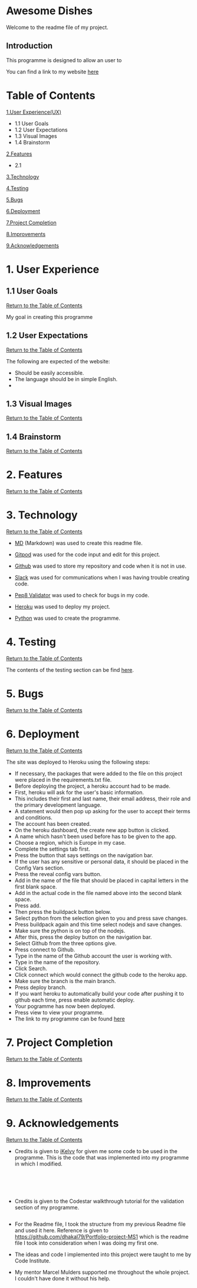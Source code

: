 # Awesome Dishes

Welcome to the readme file of my project.

## Introduction

This programme is designed to allow an user to 

You can find a link to my website [here]()

# Table of Contents
[1.User Experience(UX)](#1-user-experience)
- 1.1 User Goals
- 1.2 User Expectations
- 1.3 Visual Images
- 1.4 Brainstorm

[2.Features](#2-features)
- 2.1 

[3.Technology](#3-technology)

[4.Testing](#4-testing)

[5.Bugs](#5-bugs)

[6.Deployment](#6-deployment)

[7.Project Completion](#7-project-completion)

[8.Improvements](#8-improvements)

[9.Acknowledgements](#9-acknowledgements)

# 1. User Experience

## 1.1 User Goals

[Return to the Table of Contents](#table-of-contents)

My goal in creating this programme 

## 1.2 User Expectations

[Return to the Table of Contents](#table-of-contents)

The following are expected of the website:

* Should be easily accessible.
* The language should be in simple English.
* 

## 1.3 Visual Images

[Return to the Table of Contents](#table-of-contents)



## 1.4 Brainstorm

[Return to the Table of Contents](#table-of-contents)



# 2. Features

[Return to the Table of Contents](#table-of-contents)



# 3. Technology

[Return to the Table of Contents](#table-of-contents)

* [MD](https://en.wikipedia.org/wiki/Markdown) (Markdown) was used to create this readme file.

* [Gitpod](https://www.gitpod.io/) was used for the code input and edit for this project.

* [Github](https://github.com/) was used to store my repository and code when it is not in use.

* [Slack](https://slack.com/intl/en-ie/) was used for communications when I was having trouble creating code.

* [Pep8 Validator](http://pep8online.com/) was used to check for bugs in my code.

* [Heroku](https://id.heroku.com/login) was used to deploy my project.

* [Python](https://en.wikipedia.org/wiki/Python_(programming_language)) was used to create the programme.

# 4. Testing

[Return to the Table of Contents](#table-of-contents)

The contents of the testing section can be find [here](testing.md).

# 5. Bugs

[Return to the Table of Contents](#table-of-contents)


# 6. Deployment

[Return to the Table of Contents](#table-of-contents)

The site was deployed to Heroku using the following steps:

- If necessary, the packages that were added to the file on this project were placed in the requirements.txt file.
- Before deploying the project, a heroku account had to be made.
- First, heroku will ask for the user's basic information.
- This includes their first and last name, their email address, their role and the primary development language.
- A statement would then pop up asking for the user to accept their terms and conditions.
- The account has been created.
- On the heroku dashboard, the create new app button is clicked.
- A name which hasn't been used before has to be given to the app.
- Choose a region, which is Europe in my case.
- Complete the settings tab first.
- Press the button that says settings on the navigation bar.
- If the user has any sensitive or personal data, it should be placed in the Config Vars section.
- Press the reveal config vars button.
- Add in the name of the file that should be placed in capital letters in the first blank space.
- Add in the actual code in the file named above into the second blank space.
- Press add.
- Then press the buildpack button below.
- Select python from the selection given to you and press save changes.
- Press buildpack again and this time select nodejs and save changes.
- Make sure the python is on top of the nodejs.
- After this, press the deploy button on the navigation bar.
- Select Github from the three options give.
- Press connect to Github.
- Type in the name of the Github account the user is working with.
- Type in the name of the repository.
- Click Search.
- Click connect which would connect the github code to the heroku app.
- Make sure the branch is the main branch.
- Press deploy branch.
- If you want heroku to automatically build your code after pushing it to github each time, press enable automatic deploy.
- Your pogramme has now been deployed.
- Press view to view your programme.
- The link to my programme can be found [here](https://annoying-battleships.herokuapp.com/)

# 7. Project Completion

[Return to the Table of Contents](#table-of-contents)


# 8. Improvements

[Return to the Table of Contents](#table-of-contents)


# 9. Acknowledgements

[Return to the Table of Contents](#table-of-contents)

* Credits is given to [iKelvv](https://github.com/iKelvvv/MS4) for given me some code to be used in the programme. This is the code that was implemented into my programme in which I modified.
```

``` 
```

```
```

```
```

```
```

```
* Credits is given to the Codestar walkthrough tutorial for the validation section of my programme.
```

```
* For the Readme file, I took the structure from my previous Readme file and used it here. Reference is given to https://github.com/dhakal79/Portfolio-project-MS1 which is the readme file I took into consideration when I was doing my first one.

* The ideas and code I implemented into this project were taught to me by Code Institute.
* My mentor Marcel Mulders supported me throughout the whole project. I couldn't have done it without his help.